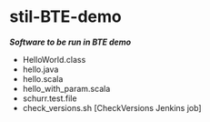 # stil-BTE-demo
***Software to be run in BTE demo***

- HelloWorld.class
- hello.java
- hello.scala
- hello_with_param.scala
- schurr.test.file
- check_versions.sh   [CheckVersions Jenkins job]


